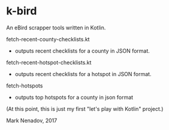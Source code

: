 k-bird
======

An eBird scrapper tools written in Kotlin.

fetch-recent-county-checklists.kt
* outputs recent checklists for a county in JSON format.

fetch-recent-hotspot-checklists.kt
* outputs recent checklists for a hotspot in JSON format.

fetch-hotspots
* outputs top hotspots for a county in json format

(At this point, this is just my first "let's play with Kotlin" project.)

Mark Nenadov, 2017
